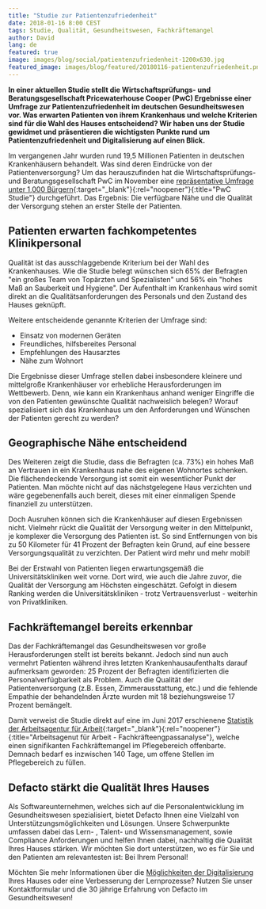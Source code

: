 ```yaml
---
title: "Studie zur Patientenzufriedenheit"
date: 2018-01-16 8:00 CEST
tags: Studie, Qualität, Gesundheitswesen, Fachkräftemangel
author: David
lang: de
featured: true
image: images/blog/social/patientenzufriedenheit-1200x630.jpg
featured_image: images/blog/featured/20180116-patientenzufriedenheit.png
---
```


**In einer aktuellen Studie stellt die Wirtschaftsprüfungs- und Beratungsgesellschaft Pricewaterhouse Cooper (PwC) Ergebnisse einer Umfrage zur Patientenzufriedenheit im deutschen Gesundheitswesen vor. Was erwarten Patienten von ihrem Krankenhaus und welche Kriterien sind für die Wahl des Hauses entscheidend? Wir haben uns der Studie gewidmet und präsentieren die wichtigsten Punkte rund um Patientenzufriedenheit und Digitalisierung auf einen Blick.**

Im vergangenen Jahr wurden rund 19,5 Millionen Patienten in deutschen Krankenhäusern behandelt. Was sind deren Eindrücke von der Patientenversorgung? Um das herauszufinden hat die Wirtschaftsprüfungs- und Beratungsgesellschaft PwC im November eine [repräsentative Umfrage unter 1,000 Bürgern](https://www.pwc.de/de/pressemitteilungen/2017/pwc-studie-erste-hilfe-krankenhaeuser-2017-v2.pdf){:target="_blank"}{:rel="noopener"}{:title="PwC Studie"} durchgeführt. Das Ergebnis: Die verfügbare Nähe und die Qualität der Versorgung stehen an erster Stelle der Patienten.

## Patienten erwarten fachkompetentes Klinikpersonal

Qualität ist das ausschlaggebende Kriterium bei der Wahl des Krankenhauses. Wie die Studie belegt wünschen sich 65% der Befragten "ein großes Team von Topärzten und Spezialisten" und 56% ein "hohes Maß an Sauberkeit und Hygiene". Der Aufenthalt im Krankenhaus wird somit direkt an die Qualitätsanforderungen des Personals und den Zustand des Hauses geknüpft.

Weitere entscheidende genannte Kriterien der Umfrage sind:

- Einsatz von modernen Geräten
- Freundliches, hilfsbereites Personal
- Empfehlungen des Hausarztes
- Nähe zum Wohnort

Die Ergebnisse dieser Umfrage stellen dabei insbesondere kleinere und mittelgroße Krankenhäuser vor erhebliche Herausforderungen im Wettbewerb. Denn, wie kann ein Krankenhaus anhand weniger Eingriffe die von den Patienten gewünschte Qualität nachweislich belegen? Worauf spezialisiert sich das Krankenhaus um den Anforderungen und Wünschen der Patienten gerecht zu werden?

## Geographische Nähe entscheidend

Des Weiteren zeigt die Studie, dass die Befragten (ca. 73%) ein hohes Maß an Vertrauen in ein Krankenhaus nahe des eigenen Wohnortes schenken. Die flächendeckende Versorgung ist somit ein wesentlicher Punkt der Patienten. Man möchte nicht auf das nächstgelegene Haus verzichten und wäre gegebenenfalls auch bereit, dieses mit einer einmaligen Spende finanziell zu unterstützen.

Doch Ausruhen können sich die Krankenhäuser auf diesen Ergebnissen nicht. Vielmehr rückt die Qualität der Versorgung weiter in den Mittelpunkt, je komplexer die Versorgung des Patienten ist. So sind Entfernungen von bis zu 50 Kilometer für 41 Prozent der Befragten kein Grund, auf eine bessere Versorgungsqualität zu verzichten. Der Patient wird mehr und mehr mobil!

Bei der Erstwahl von Patienten liegen erwartungsgemäß die Universitätskliniken weit vorne. Dort wird, wie auch die Jahre zuvor, die Qualität der Versorgung am Höchsten eingeschätzt. Gefolgt in diesem Ranking werden die Universitätskliniken - trotz Vertrauensverlust - weiterhin von Privatkliniken.

## Fachkräftemangel bereits erkennbar

Das der Fachkräftemangel das Gesundheitswesen vor große Herausforderungen stellt ist bereits bekannt. Jedoch sind nun auch vermehrt Patienten während ihres letzten Krankenhausaufenthalts darauf aufmerksam geworden: 25 Prozent der Befragten identifizierten die Personalverfügbarkeit als Problem. Auch die Qualität der Patientenversorgung (z.B. Essen, Zimmerausstattung, etc.) und die fehlende Empathie der behandelnden Ärzte wurden mit 18 beziehungsweise 17 Prozent bemängelt.

Damit verweist die Studie direkt auf eine im Juni 2017 erschienene [Statistik der Arbeitsagentur für Arbeit](https://statistik.arbeitsagentur.de/Statischer-Content/Arbeitsmarktberichte/Fachkraeftebedarf-Stellen/Fachkraefte/BA-FK-Engpassanalyse-2017-06.pdf){:target="_blank"}{:rel="noopener"}{:title="Arbeitsagenut für Arbeit - Fachkräfteengpassanalyse"}, welche einen signifikanten Fachkräftemangel im Pflegebereich offenbarte. Demnach bedarf es inzwischen 140 Tage, um offene Stellen im Pflegebereich zu füllen.

## Defacto stärkt die Qualität Ihres Hauses

Als Softwareunternehmen, welches sich auf die Personalentwicklung im Gesundheitswesen spezialisiert, bietet Defacto Ihnen eine Vielzahl von Unterstützungsmöglichkeiten und Lösungen. Unsere Schwerpunkte umfassen dabei das Lern- , Talent- und Wissensmanagement, sowie Compliance Anforderungen und helfen Ihnen dabei, nachhaltig die Qualität Ihres Hauses stärken. Wir möchten Sie dort unterstützen, wo es für Sie und den Patienten am relevantesten ist: Bei Ihrem Personal!

Möchten Sie mehr Informationen über die [Möglichkeiten der Digitalisierung](/digitalisierung-im-krankenhaus/) Ihres Hauses oder eine Verbesserung der Lernprozesse? Nutzen Sie unser Kontaktformular und die 30 jährige Erfahrung von Defacto im Gesundheitswesen!
